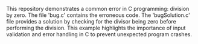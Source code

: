 This repository demonstrates a common error in C programming: division by zero. The file 'bug.c' contains the erroneous code.  The 'bugSolution.c' file provides a solution by checking for the divisor being zero before performing the division.  This example highlights the importance of input validation and error handling in C to prevent unexpected program crashes.